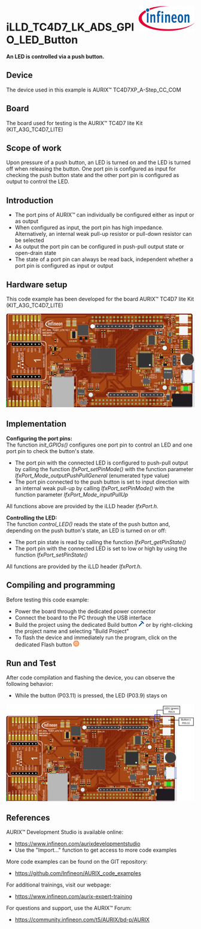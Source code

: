 <img src="./Images/IFX_LOGO_600.gif" align="right" width="150" />  

# iLLD_TC4D7_LK_ADS_GPIO_LED_Button
**An LED is controlled via a push button.**  

## Device  
The device used in this example is AURIX&trade; TC4D7XP_A-Step_CC_COM 

## Board  
The board used for testing is the AURIX&trade; TC4D7 lite Kit (KIT_A3G_TC4D7_LITE)

## Scope of work   
Upon pressure of a push button, an LED is turned on and the LED is turned off when
releasing the button. One port pin is configured as input for checking the push button
state and the other port pin is configured as output to control the LED.  

## Introduction  
- The port pins of AURIX&trade; can individually be configured either as input or as output
- When configured as input, the port pin has high impedance. Alternatively, an internal weak pull-up resistor or pull-down resistor can be selected 
- As output the port pin can be configured in push-pull output state or open-drain state
- The state of a port pin can always be read back, independent whether a port pin is configured as input or output 

## Hardware setup  
This code example has been developed for the board AURIX&trade; TC4D7 lite Kit (KIT_A3G_TC4D7_LITE)  

<img src="./Images/KIT_TC4D7_LK_Front.png" width="800" />  

## Implementation  
**Configuring the port pins:**  
The function *init_GPIOs()* configures one port pin to control an LED and one port pin to check the button's state.
- The port pin with the connected LED is configured to push-pull output by calling the function *IfxPort_setPinMode()* with the function parameter *IfxPort_Mode_outputPushPullGeneral* (enumerated type value)
- The port pin connected to the push button is set to input direction with an internal weak pull-up by calling *IfxPort_setPinMode()* with the function parameter *IfxPort_Mode_inputPullUp*   

All functions above are provided by the iLLD header *IfxPort.h*.  

**Controlling the LED:**  
The function *control_LED()* reads the state of the push button and, depending on the push button's state, an LED is turned on or off:
- The port pin state is read by calling the function *IfxPort_getPinState()*
- The port pin with the connected LED is set to low or high by using the function *IfxPort_setPinState()*  

All functions are provided by the iLLD header *IfxPort.h*.

## Compiling and programming
Before testing this code example:  
- Power the board through the dedicated power connector 
- Connect the board to the PC through the USB interface
- Build the project using the dedicated Build button <img src="./Images/build_activeproj.gif" /> or by right-clicking the project name and selecting "Build Project"
- To flash the device and immediately run the program, click on the dedicated Flash button <img src="./Images/micro.png" />  

## Run and Test   
After code compilation and flashing the device, you can observe the following behavior:  
- While the button (P03.11) is pressed, the LED (P03.9) stays on

<img src="./Images/GPIO_LED_TC4D7.png" width="800" />  

## References  

AURIX&trade; Development Studio is available online:  
- <https://www.infineon.com/aurixdevelopmentstudio>  
- Use the "Import..." function to get access to more code examples  

More code examples can be found on the GIT repository:  
- <https://github.com/Infineon/AURIX_code_examples>  

For additional trainings, visit our webpage:  
- <https://www.infineon.com/aurix-expert-training>  

For questions and support, use the AURIX&trade; Forum:  
- <https://community.infineon.com/t5/AURIX/bd-p/AURIX>  
